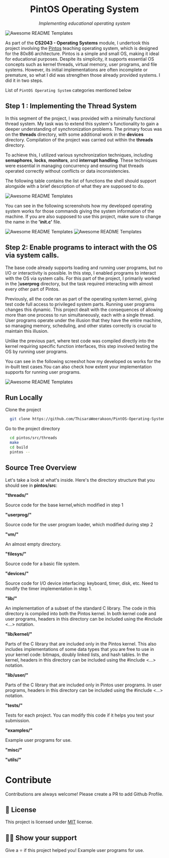 <h1 align="center">PintOS Operating System </h1>
<p align="center"><i>Implementing educational operating system</i></p>

<img src="assets/spaces_rEPCmpm8DJRtInZH7OOg_uploads_git-blob-207ad4ae1875dcad2914623f4e545e0f9ec6c664_pkuos.svg" alt="Awesome README Templates" />

As part of the <b>CS2043 - Operating Systems</b> module, I undertook this project involving the <a href="https://web.stanford.edu/class/cs140/projects/pintos/pintos_1.html">Pintos</a> teaching operating system, which is designed for the 80x86 architecture. Pintos is a simple and small OS, making it ideal for educational purposes. Despite its simplicity, it supports essential OS concepts such as kernel threads, virtual memory, user programs, and file systems. However, its initial implementations are often incomplete or premature, so what I did was strengthen those already provided systems. I did it in two steps.

List of `PintOS Operating System` categories mentioned below

## Step 1 : Implementing the Thread System

In this segment of the project, I was provided with a minimally functional thread system. My task was to extend this system's functionality to gain a deeper understanding of synchronization problems. The primary focus was on the **threads** directory, with some additional work in the **devices** directory. Compilation of the project was carried out within the **threads** directory.

To achieve this, I utilized various synchronization techniques, including **semaphores**, **locks**, **monitors**, and **interrupt handling**. These techniques were essential in managing concurrency and ensuring that threads operated correctly without conflicts or data inconsistencies.

The following table contains the list of functions the shell should support
alongside with a brief description of what they are supposed to do.

<img src="assets/Screenshot 2024-07-06 at 17.27.42.png" alt="Awesome README Templates" />

You can see in the following screenshots how my developed operating system works for those commands giving the system information of the machine. If you are also supposed to use this project, make sure to change the name in the **'init.c'** file.

<img src="assets/screenshot1 (1).jpeg" alt="Awesome README Templates" />
<img src="assets/screenshot2 (1).jpeg" alt="Awesome README Templates" />

## Step 2: Enable programs to interact with the OS via system calls.

The base code already supports loading and running user programs, but no I/O or interactivity is possible. In this step, I enabled programs to interact with the OS via system calls. For this part of the project, I primarily worked in the ]**userprog** directory, but the task required interacting with almost every other part of Pintos.

Previously, all the code ran as part of the operating system kernel, giving test code full access to privileged system parts. Running user programs changes this dynamic. This project dealt with the consequences of allowing more than one process to run simultaneously, each with a single thread. User programs operate under the illusion that they have the entire machine, so managing memory, scheduling, and other states correctly is crucial to maintain this illusion.

Unlike the previous part, where test code was compiled directly into the kernel requiring specific function interfaces, this step involved testing the OS by running user programs. 

You can see in the following screeshot how my developed os works for the in-built test cases.You can also check how extent your implementation supports for running user programs.

<img src="assets/Screenshot 1.jpeg" alt="Awesome README Templates" />


## Run Locally

Clone the project

```bash
  git clone https://github.com/ThisaraWeerakoon/PintOS-Operating-System
```

Go to the project directory

```bash
  cd pintos/src/threads
  make
  cd build
  pintos --
```

## Source Tree Overview

Let's take a look at what's inside. Here's the directory structure that you should see in **pintos/src**:

**"threads/"**

Source code for the base kernel,which modified in step 1


**"userprog/"**

Source code for the user program loader, which modified during step 2

**"vm/"**

An almost empty directory.

**"filesys/"**

Source code for a basic file system.

**"devices/"**

Source code for I/O device interfacing: keyboard, timer, disk, etc. Need to modify the timer implementation in step 1.

**"lib/"**

An implementation of a subset of the standard C library. The code in this directory is compiled into both the Pintos kernel. In both kernel code and user programs, headers in this directory can be included using the #include <...> notation. 

**"lib/kernel/"**

Parts of the C library that are included only in the Pintos kernel. This also includes implementations of some data types that you are free to use in your kernel code: bitmaps, doubly linked lists, and hash tables. In the kernel, headers in this directory can be included using the #include <...> notation.

**"lib/user/"**

Parts of the C library that are included only in Pintos user programs. In user programs, headers in this directory can be included using the #include <...> notation.

**"tests/"**

Tests for each project. You can modify this code if it helps you test your submission.

**"examples/"**

Example user programs for use.

**"misc/"**

**"utils/"**

# Contribute

Contributions are always welcome! Please create a PR to add Github Profile.

## :pencil: License

This project is licensed under [MIT](https://opensource.org/licenses/MIT) license.

## :man_astronaut: Show your support

Give a ⭐️ if this project helped you!
Example user programs for use.

